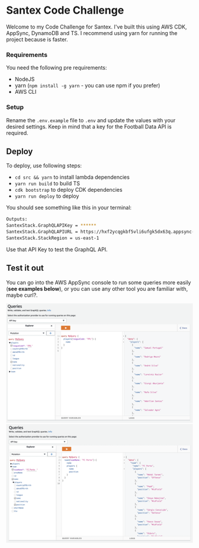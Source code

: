 # Santex Code Challenge
Welcome to my Code Challenge for Santex. I've built this using AWS CDK, AppSync, DynamoDB and TS. I recommend using yarn for running the project because is faster.

### Requirements
You need the following pre requirements:

- NodeJS
- yarn (`npm install -g yarn` - you can use npm if you prefer)
- AWS CLI

### Setup
Rename the `.env.example` file to `.env` and update the values with your desired settings. Keep in mind that a key for the Football Data API is required.

## Deploy
To deploy, use following steps:

- `cd src && yarn` to install lambda dependencies
- `yarn run build` to build TS
- `cdk bootstrap` to deploy CDK dependencies
- `yarn run deploy` to deploy

You should see something like this in your terminal:

```bash
Outputs:
SantexStack.GraphQLAPIKey = ******
SantexStack.GraphQLAPIURL = https://hxf2ycqgkbf5vli6ufgk5dx63q.appsync-api.us-east-1.amazonaws.com/graphql
SantexStack.StackRegion = us-east-1
```

Use that API Key to test the GraphQL API.

## Test it out
You can go into the AWS AppSync console to run some queries more easily (**see examples below**), or you can use any other tool you are familiar with, maybe curl?.

![Players Query](https://raw.githubusercontent.com/aeberdinelli/santex/master/showcase/Screen%20Shot%202022-08-23%20at%2002.25.12.png)
![Team Query](https://raw.githubusercontent.com/aeberdinelli/santex/master/showcase/Screen%20Shot%202022-08-23%20at%2002.24.41.png)
